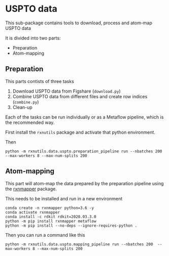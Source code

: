 # USPTO data

This sub-package contains tools to download, process and atom-map USPTO data

It is divided into two parts:
- Preparation
- Atom-mapping


## Preparation

This parts contists of three tasks
1. Download USPTO data from Figshare (`download.py`)
2. Combine USPTO data from different files and create row indices (`combine.py`)
3. Clean-up

Each of the tasks can be run individually or as a Metaflow pipeline, which is the recommended way.

First install the `rxnutils` package and activate that python environment. 

Then 

    python -m rxnutils.data.uspto.preparation_pipeline run --nbatches 200  --max-workers 8 --max-num-splits 200


## Atom-mapping

This part will atom-map the data prepared by the preparation pipeline using the [rxnmapper](https://github.com/rxn4chemistry/rxnmapper) package.

This needs to be installed and run in a new environment

    conda create -n rxnmapper python=3.6 -y
    conda activate rxnmapper
    conda install -c rdkit rdkit=2020.03.3.0
    python -m pip install rxnmapper metaflow
    python -m pip install --no-deps --ignore-requires-python . 

Then you can run a command like this

    python -m rxnutils.data.uspto.mapping_pipeline run --nbatches 200  --max-workers 8 --max-num-splits 200



